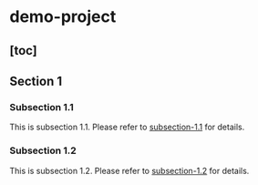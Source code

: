 # demo-project

[toc]
---

## Section 1
### Subsection 1.1
This is subsection 1.1. Please refer to [subsection-1.1](./docs/subsection-1.1.md) for details.

### Subsection 1.2
This is subsection 1.2. Please refer to [subsection-1.2](./docs/subsection-1.2.md) for details.
